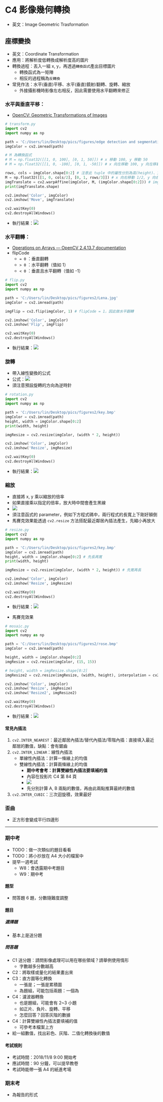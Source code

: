 # C4 影像幾何轉換
* 英文：Image Geometric Trasformation
## 座標變換
* 英文：Coordinate Transformation
* 應用：將解析度低轉換成解析度高的圖片
* 轉換過程：丟入一組 x, y，再透過`轉換函式`產出目標圖片
    * 轉換函式為一矩陣
    * 相反的過程稱為`反轉換`
* 常見作法：水平(垂直)平移、水平(垂直)鏡射/翻轉、旋轉、縮放
    * 外接攝影機時影像左右相反，因此需要使用水平翻轉來修正

### 水平與垂直平移：
* [OpenCV: Geometric Transformations of Images](https://docs.opencv.org/3.4.2/da/d6e/tutorial_py_geometric_transformations.html)
```py
# transform.py
import cv2
import numpy as np

path = 'C:/Users/lin/Desktop/pics/figures/edge detection and segmentation/corridor.jpg'
imgColor = cv2.imread(path)

# M 為轉換函式
# M = np.float32([[1, 0, 100], [0, 1, 50]]) # x 移動 100, y 移動 50
# M = np.float32([[1, 0, -100], [0, 1, -50]]) # x 向左移動 100, y 向左移動 50

rows, cols = imgColor.shape[0:2] # 注意此 tuple 中的屬性分別為高(height)、寬(width)，而非先寬再高
M = np.float32([[1, 0, cols/2], [0, 1, rows/3]]) # x 向右移動 1/2, y 向右移動 1/3
imgTranslate = cv2.warpAffine(imgColor, M, (imgColor.shape[0:2])) # imgColor Tuple 有三個屬性，分別為高(height)、寬(width)與深度
print(imgTranslate.shape)

cv2.imshow('Color', imgColor)
cv2.imshow('Move', imgTranslate)

cv2.waitKey(0)
cv2.destroyAllWindows()
```
* 執行結果：![](./img/20181101_110657.png)

### 水平翻轉：
* [Operations on Arrays — OpenCV 2.4.13.7 documentation](https://docs.opencv.org/2.4/modules/core/doc/operations_on_arrays.html#flip)
* flipCode
    * `= 0` ：垂直翻轉
    * `> 0` ：水平翻轉（值如 1）
    * `< 0` ：垂直且水平翻轉（值如 -1）

```py
# flip.py
import cv2
import numpy as np

path = 'C:/Users/lin/Desktop/pics/figures2/Lena.jpg'
imgColor = cv2.imread(path)

imgFlip = cv2.flip(imgColor, 1) # flipCode = 1，因此做水平翻轉

cv2.imshow('Color', imgColor)
cv2.imshow('Flip', imgFlip)

cv2.waitKey(0)
cv2.destroyAllWindows()
```
* 執行結果：![](./img/20181101_110828.png)

### 旋轉
* 帶入線性變換的公式
* 公式：![](./img/rotation_formula.png)
* 須注意預設旋轉的方向為逆時針

```py
# rotation.py
import cv2
import numpy as np

path = 'C:/Users/lin/Desktop/pics/figures2/key.bmp'
imgColor = cv2.imread(path)
height, width = imgColor.shape[0:2]
print(width, height)

imgResize = cv2.resize(imgColor, (width * 2, height))

cv2.imshow('Color', imgColor)
cv2.imshow('Resize', imgResize)

cv2.waitKey(0)
cv2.destroyAllWindows()
```
* 執行結果：![](./img/20181101_114522.png)

### 縮放
* 直接將 x, y 乘以縮放的倍率
* 如果直接乘以指定的倍率，放大時中間會產生黑線
* ![](./img/20181101_100544.png)
* 須注意函式的 parameter，例如下方程式碼中，兩行程式的長寬上下剛好顛倒
* 馬賽克效果能透過 `cv2.resize` 方法搭配最近鄰居內插法產生，先縮小再放大

```py
# resize.py
import cv2
import numpy as np

path = 'C:/Users/lin/Desktop/pics/figures2/key.bmp'
imgColor = cv2.imread(path)
height, width = imgColor.shape[0:2] # 先長再寬
print(width, height)

imgResize = cv2.resize(imgColor, (width * 2, height)) # 先寬再長

cv2.imshow('Color', imgColor)
cv2.imshow('Resize', imgResize)

cv2.waitKey(0)
cv2.destroyAllWindows()
```
* 執行結果：![](./img/20181101_110919.png)

* 馬賽克效果
```py
# mosaic.py
import cv2
import numpy as np

path = 'C:/Users/lin/Desktop/pics/figures2/rose.bmp'
imgColor = cv2.imread(path)

height, width = imgColor.shape[0:2]
imgResize = cv2.resize(imgColor, (15, 15))

# height, width = imgResize.shape[0:2]
imgResize2 = cv2.resize(imgResize, (width, height), interpolation = cv2.INTER_NEAREST) # 要記得寫 interpolation = 

cv2.imshow('Color', imgColor)
cv2.imshow('Resize', imgResize)
cv2.imshow('Resize2', imgResize2)

cv2.waitKey(0)
cv2.destroyAllWindows()
```

* 執行結果：![](./img/20181101_110204.png)

#### 常見內插法
1. `cv2.INTER_NEAREST`：最近鄰居內插法/替代內插法/零階內插：直接填入最近鄰居的數值，缺點：會有鋸齒
2. `cv2.INTER_LINEAR`：線性內插法
    * 單線性內插法：計算一條線上的均值
    * 雙線性內插法：計算兩條線上的均值
        * **期中考會考：計算雙線性內插法要填補的值**
        * 內容在投影片 C4 第 84 頁
        * ![](./img/20181101_102844.png)
        * 先分別計算 A, B 兩點的數值，再由此兩點推算最終的數值
4. `cv2.INTER_CUBIC`：三次迴旋積，效果最好

### 歪曲
* 正方形會變成平行四邊形

---

### 期中考
* TODO：做一次類似的題目看看
* TODO：將小抄放在 A4 大小的檔案中
* 提早一週考試
    * W8：會透露期中考題目
    * W9：期中考

#### 題型
* 問答題 6 題，分數隨難度調整

#### 題目
##### 選擇題
* 基本上是送分題

##### 問答題
* C1 送分題：請問影像處理可以用在哪些領域？請舉例使用情形
    * 字數越多分數越高
* C2：將取樣或量化的結果畫出來
* C3：直方圖等化轉換
    * 一張是；一張是累積圖
    * 為題組，可能包括兩題：一個為
* C4：濾波器轉換
    * 也是題組，可能會有 2~3 小題
    * 如正片、負片、旋轉、平移
    * 怎麼回答？回答灰階的數據
* C4：計算雙線性內插法要填補的值
    * 可參考本檔案上方
* 給一組數值，找出彩色、灰階、二值化轉換後的數值

#### 考試規則
* 考試時間：2018/11/8 9:00 開始考
* 應試時間：90 分鐘，可以提早教卷
* 考試時能帶一張 A4 的紙進考場

### 期末考
* 為報告的形式